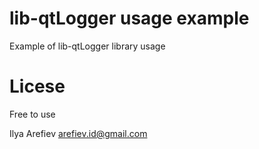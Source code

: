 # lib-qtLogger usage example
Example of lib-qtLogger library usage

# Licese
Free to use

Ilya Arefiev <arefiev.id@gmail.com>
